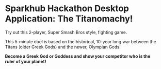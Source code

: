# Sparkhub Hackathon Desktop Application: The Titanomachy!

Try out this 2-player, Super Smash Bros style, fighting game. 

This 5-minute duel is based on the historical, 10-year long war between the Titans (older Greek Gods) and the newer, Olympian Gods. 

**Become a Greek God or Goddess and show your competitor who is the ruler of your planet!**
